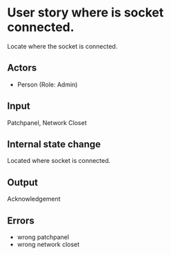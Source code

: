 # User story where is socket connected.

Locate where the socket is connected.

## Actors

* Person (Role: Admin)

## Input

Patchpanel, Network Closet

## Internal state change

Located where socket is connected.

## Output 

Acknowledgement

## Errors

* wrong patchpanel
* wrong network closet
